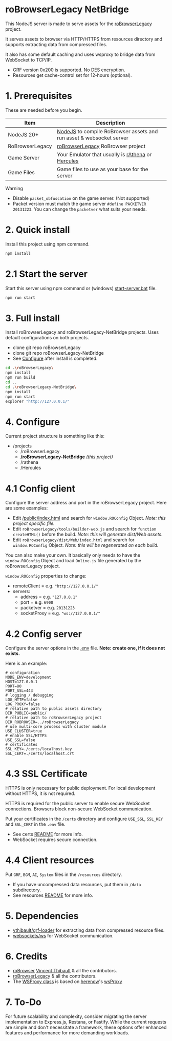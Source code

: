 roBrowserLegacy NetBridge
=======================

This NodeJS server is made to serve assets for the [roBrowserLegacy](https://github.com/MrAntares/roBrowserLegacy) project.

It serves assets to browser via HTTP/HTTPS from resources directory and supports extracting data from compressed files.

It also has some default caching and uses wsproxy to bridge data from WebSocket to TCP/IP.

- GRF version 0x200 is supported. No DES encryption.
- Resources get cache-control set for 12-hours (optional).

# 1. Prerequisites

These are needed before you begin.

| Item            | Description                                                                                                                        |
| --------------- | ---------------------------------------------------------------------------------------------------------------------------------- |
| NodeJS 20+      | [NodeJS](https://nodejs.org/en/download) to compile RoBrowser assets and run asset & websocket server                              |
| RoBrowserLegacy | [roBrowserLegacy](https://github.com/MrAntares/roBrowserLegacy) RoBrowser project                                                  |
| Game Server     | Your Emulator that usually is [rAthena](https://github.com/rathena/rathena) or [Hercules](https://github.com/HerculesWS/Hercules/) |
| Game Files      | Game files to use as your base for the server                                                                                      |

> [!WARNING]
> - Disable `packet_obfuscation` on the game server. (Not supported)
> - Packet version must match the game server `#define PACKETVER 20131223`. You can change the `packetver` what suits your needs.

# 2. Quick install

Install this project using npm command.
```sh
npm install
```

# 2.1 Start the server

Start this server using npm command or (windows) [start-server.bat](./server-start.bat) file.
```sh
npm run start
```

# 3. Full install

Install roBrowserLegacy and roBrowserLegacy-NetBridge projects. Uses default configurations on both projects.
- clone git repo roBrowserLegacy
- clone git repo roBrowserLegacy-NetBridge
- See [Configure](#4-configure) after install is completed.

```sh
cd .\roBrowserLegacy\
npm install
npm run build
cd ..
cd .\roBrowserLegacy-NetBridge\
npm install
npm run start
explorer "http://127.0.0.1/"
```

# 4. Configure

Current project structure is something like this:
- /projects
  - /roBrowserLegacy
  - **/roBrowserLegacy-NetBridge** *(this project)*
  - /rathena
  - /Hercules

# 4.1 Config client

Configure the server address and port in the roBrowserLegacy project. Here are some examples:

- Edit [/public/index.html](./public/index.html) and search for `window.ROConfig` Object. *Note: this project specific file.*
- Edit `roBrowserLegacy/tools/builder-web.js` and search for `function createHTML()` before the build. *Note: this will generate dist/Web assets.*
- Edit `roBrowserLegacy/dist/Web/index.html` and search for `window.ROConfig` Object. *Note: this will be regenerated on each build.*

You can also make your own. It basically only needs to have the `window.ROConfig` Object and load `Online.js` file generated by the roBrowserLegacy project.

`window.ROConfig` properties to change:
- remoteClient = e.g. `"http://127.0.0.1/"`
- servers:
  - address = e.g. `"127.0.0.1"`
  - port = e.g. `6900`
  - packetver = e.g. `20131223`
  - socketProxy = e.g. `"ws://127.0.0.1/"`

# 4.2 Config server

Configure the server options in the [.env](./.env) file. **Note: create one, if it does not exists.**

Here is an example:
```env
# configuration
NODE_ENV=development
HOST=127.0.0.1
PORT=80
PORT_SSL=443
# logging / debugging
LOG_HTTP=false
LOG_PROXY=false
# relative path to public assets directory
DIR_PUBLIC=public/
# relative path to roBrowserLegacy project
DIR_ROBROWSER=../roBrowserLegacy
# use multi-core process with cluster module
USE_CLUSTER=true
# enable SSL/HTTPS
USE_SSL=false
# certificates
SSL_KEY=./certs/localhost.key
SSL_CERT=./certs/localhost.crt
```

# 4.3 SSL Certificate

HTTPS is only necessary for public deployment. For local development without HTTPS, it is not required.

HTTPS is required for the public server to enable secure WebSocket connections. Browsers block non-secure WebSocket communication.

Put your certificates in the `/certs` directory and configure `USE_SSL`, `SSL_KEY` and `SSL_CERT` in the `.env` file. 

- See certs [README](./certs/README.md) for more info.
- WebSocket requires secure connection.

# 4.4 Client resources

Put `GRF`, `BGM`, `AI`, `System` files in the `/resources` directory.

- If you have uncompressed data resources, put them in `/data` subdirectory.
- See resources [README](./resources/README.md) for more info.

# 5. Dependencies
- [vthibault/grf-loader](https://github.com/vthibault/grf-loader/) for extracting data from compressed resource files.
- [websockets/ws](https://github.com/websockets/ws) for WebSocket communication.

# 6. Credits
- [roBrowser](https://github.com/vthibault/roBrowser) [Vincent Thibault](https://github.com/vthibault) & all the contributors.
- [roBrowserLegacy](https://github.com/MrAntares/roBrowserLegacy) & all the contributors.
- The [WSProxy class](./src/modules/WSProxy.js) is based on [herenow](https://github.com/herenow)'s [wsProxy](https://github.com/herenow/wsProxy)

# 7. To-Do

For future scalability and complexity, consider migrating the server implementation to Express.js, Restana, or Fastify. While the current requests are simple and don't necessitate a framework, these options offer enhanced features and performance for more demanding workloads.
